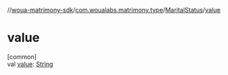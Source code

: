 //[woua-matrimony-sdk](../../../index.md)/[com.woualabs.matrimony.type](../index.md)/[MaritalStatus](index.md)/[value](value.md)

# value

[common]\
val [value](value.md): [String](https://kotlinlang.org/api/latest/jvm/stdlib/kotlin/-string/index.html)
